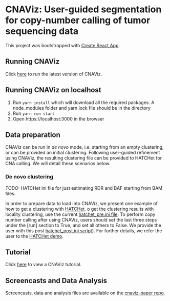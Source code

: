 # CNAViz: User-guided segmentation for copy-number calling of tumor sequencing data

This project was bootstrapped with [Create React App](https://github.com/facebook/create-react-app).

## Running CNAViz

Click [here](https://elkebir-group.github.io/cnaviz/) to run the latest version of CNAViz.

## Running CNAViz on localhost
1) Run `yarn install` which will download all the required packages. A node_modules folder and yarn.lock file should be in the directory
2) Run `yarn run start`
3) Open https://localhost:3000 in the browser

## Data preparation

CNAViz can be run in *de novo* mode, i.e. starting from an empty clustering, or can be provided an initial clustering. Following user-guided refinement using CNAViz, the resulting clustering file can be provided to HATCHet for CNA calling. We will detail these scenarios below.

### De novo clustering

*TODO:* HATCHet ini file for just estimating RDR and BAF starting from BAM files.

In order to prepare data to load into CNAViz, we present one example of how to get a clustering with [HATCHet](https://github.com/raphael-group/hatchet).
o get the clustering results with locality clustering, use the current [hatchet_pre.ini file](docs/hatchet_pre.ini). 
To perform copy number calling after using CNAViz, users should set the last three steps under the [run] section to True, and set all others to False. We provide the user with this post [hatchet_post.ini script](docs/hatchet_post.ini)). 
For further details, we refer the user to the [HATCHet demo](https://github.com/raphael-group/hatchet/blob/master/examples/demo-complete/demo-complete.sh#configuring-the-hatchets-execution).

## Tutorial
Click [here](docs/Tutorial.md) to view a CNAViz tutorial.

## Screencasts and Data Analysis
Screencasts, data and analysis files are available on the [cnaviz-paper repo](https://github.com/elkebir-group/cnaviz-paper).

